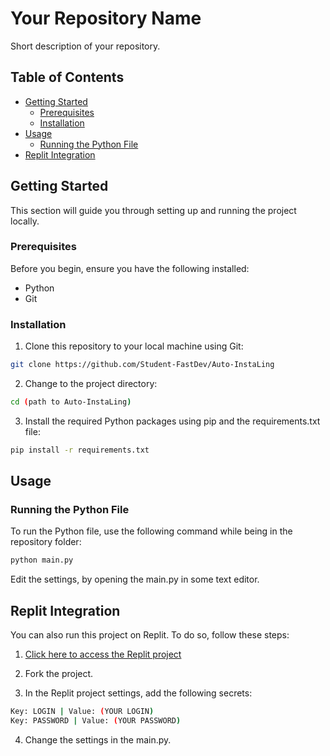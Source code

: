 # Your Repository Name

Short description of your repository.

## Table of Contents
- [Getting Started](#getting-started)
  - [Prerequisites](#prerequisites)
  - [Installation](#installation)
- [Usage](#usage)
  - [Running the Python File](#running-the-python-file)
- [Replit Integration](#replit-integration)

## Getting Started

This section will guide you through setting up and running the project locally.

### Prerequisites

Before you begin, ensure you have the following installed:
- Python
- Git

### Installation

1. Clone this repository to your local machine using Git:

```bash
git clone https://github.com/Student-FastDev/Auto-InstaLing
```

2. Change to the project directory:

```bash
cd (path to Auto-InstaLing)
```

3. Install the required Python packages using pip and the requirements.txt file:

```bash
pip install -r requirements.txt
```

## Usage

### Running the Python File

To run the Python file, use the following command while being in the repository folder:

```bash
python main.py
```

Edit the settings, by opening the main.py in some text editor.

## Replit Integration

You can also run this project on Replit. To do so, follow these steps:

1. [Click here to access the Replit project](https://replit.com/@FAST-qq/Auto-InstaLing?v=1)

2. Fork the project.

3. In the Replit project settings, add the following secrets:

```bash
Key: LOGIN | Value: (YOUR LOGIN)
Key: PASSWORD | Value: (YOUR PASSWORD)
```

4. Change the settings in the main.py.

